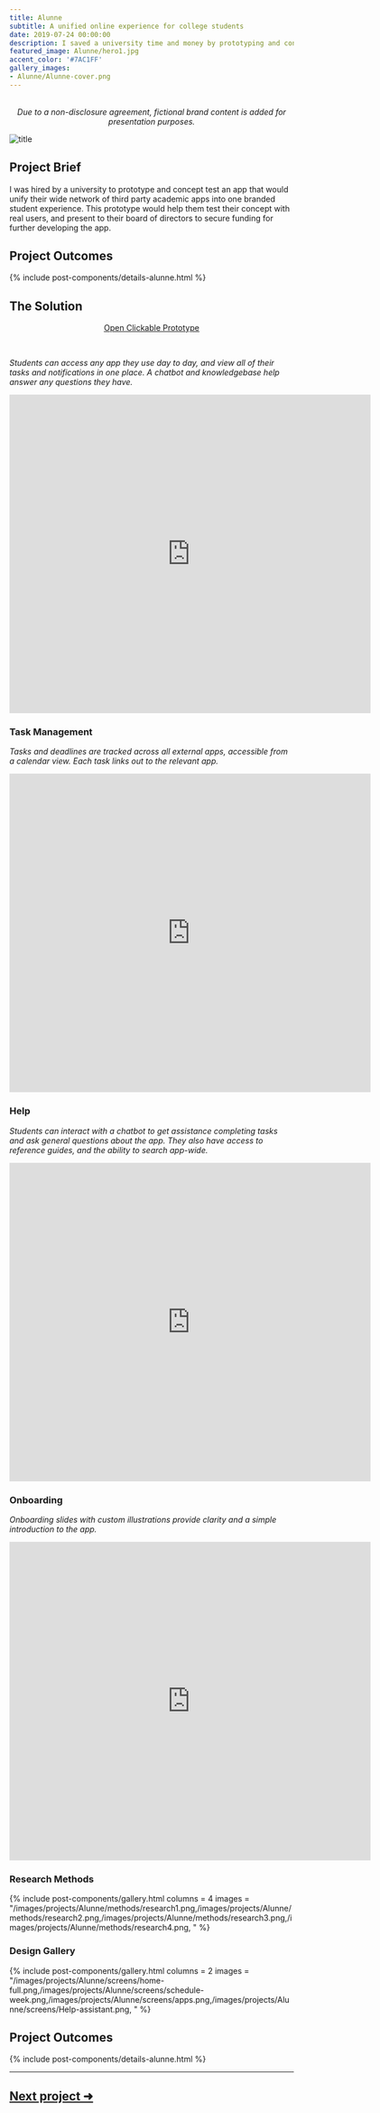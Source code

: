 ```yaml
---
title: Alunne
subtitle: A unified online experience for college students
date: 2019-07-24 00:00:00
description: I saved a university time and money by prototyping and concept testing and innovative app for managing academics across hundreds of third party web tools.
featured_image: Alunne/hero1.jpg
accent_color: '#7AC1FF'
gallery_images:
- Alunne/Alunne-cover.png
---
```


<br>
<div style="text-align: center; font-style: italic;">
	Due to a non-disclosure agreement, fictional brand content is added for presentation purposes.
</div>

![title](/images/projects/Alunne/app-feature.png)

## Project Brief

I was hired by a university to prototype and concept test an app that would unify their wide network of third party academic apps into one branded student experience. This prototype would help them test their concept with real users, and present to their board of directors to secure funding for further developing the app.

## Project Outcomes

{% include post-components/details-alunne.html %}

## The Solution

<div style="text-align: center; text-decoration: underline;">
	<p>
		<a href="https://www.figma.com/proto/GvUl55aPdZVR6E83pBS7kJ/edu.us?node-id=211%3A3743&viewport=661%2C-4814%2C0.16169384121894836&scaling=scale-down&hide-ui=1">Open Clickable Prototype</a>
	</p>
</div>
<br>

*Students can access any app they use day to day, and view all of their tasks and notifications in one place. A chatbot and knowledgebase help answer any questions they have.*

<iframe src="https://player.vimeo.com/video/491679162?background=true" width="640" height="564" frameborder="0" allow="autoplay; fullscreen" allowfullscreen></iframe>

### Task Management

*Tasks and deadlines are tracked across all external apps, accessible from a calendar view. Each task links out to the relevant app.*

<iframe src="https://player.vimeo.com/video/491679153?background=true" width="640" height="564" frameborder="0" allow="autoplay; fullscreen" allowfullscreen></iframe>

### Help

*Students can interact with a chatbot to get assistance completing tasks and ask general questions about the app. They also have access to reference guides, and the ability to search app-wide.*

<iframe src="https://player.vimeo.com/video/491679163?background=true" width="640" height="564" frameborder="0" allow="autoplay; fullscreen" allowfullscreen></iframe>

### Onboarding

*Onboarding slides with custom illustrations provide clarity and a simple introduction to the app.*

<iframe src="https://player.vimeo.com/video/491679169?background=true" width="640" height="564" frameborder="0" allow="autoplay; fullscreen" allowfullscreen></iframe>

### Research Methods

{% include post-components/gallery.html
	columns = 4
	images = "/images/projects/Alunne/methods/research1.png,/images/projects/Alunne/methods/research2.png,/images/projects/Alunne/methods/research3.png,/images/projects/Alunne/methods/research4.png,
	"
%}

### Design Gallery

{% include post-components/gallery.html
	columns = 2
	images = "/images/projects/Alunne/screens/home-full.png,/images/projects/Alunne/screens/schedule-week.png,/images/projects/Alunne/screens/apps.png,/images/projects/Alunne/screens/Help-assistant.png,
	"
%}

## Project Outcomes

{% include post-components/details-alunne.html %}

---

## [Next project ➜](4-crossfire)